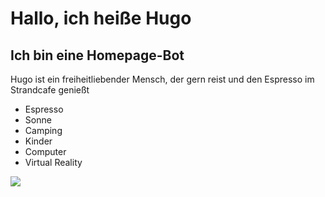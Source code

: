 # Hallo, ich heiße Hugo

## Ich bin eine Homepage-Bot

Hugo ist ein freiheitliebender Mensch, der gern reist und den Espresso im Strandcafe genießt

* Espresso
* Sonne
* Camping
* Kinder
* Computer
* Virtual Reality

<img src="https://lsf.uni-hildesheim.de/qisserver/rds?state=medialoader&application=lsf&objectid=3734"/>